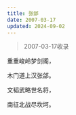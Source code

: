 ```yaml
---
title: 张郃
date: 2007-03-17
updated: 2024-09-02
---
```


> 2007-03-17收录

重重峻岭梦剑阁，

木门道上汉张郃。

文韬武略世名将，

南征北战尽坎坷。
